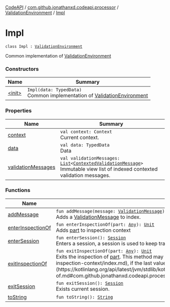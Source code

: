 [CodeAPI](../../../index.md) / [com.github.jonathanxd.codeapi.processor](../../index.md) / [ValidationEnvironment](../index.md) / [Impl](.)

# Impl

`class Impl : `[`ValidationEnvironment`](../index.md)

Common implementation of [ValidationEnvironment](../index.md)

### Constructors

| Name | Summary |
|---|---|
| [&lt;init&gt;](-init-.md) | `Impl(data: TypedData)`<br>Common implementation of [ValidationEnvironment](../index.md) |

### Properties

| Name | Summary |
|---|---|
| [context](context.md) | `val context: Context`<br>Current context. |
| [data](data.md) | `val data: TypedData`<br>Data |
| [validationMessages](validation-messages.md) | `val validationMessages: `[`List`](https://kotlinlang.org/api/latest/jvm/stdlib/kotlin.collections/-list/index.html)`<`[`ContextedValidationMessage`](../../-contexted-validation-message/index.md)`>`<br>Immutable view list of indexed contexted validation messages. |

### Functions

| Name | Summary |
|---|---|
| [addMessage](add-message.md) | `fun addMessage(message: `[`ValidationMessage`](../../-validation-message/index.md)`): `[`Unit`](https://kotlinlang.org/api/latest/jvm/stdlib/kotlin/-unit/index.html)<br>Adds a [ValidationMessage](../../-validation-message/index.md) to index. |
| [enterInspectionOf](enter-inspection-of.md) | `fun enterInspectionOf(part: `[`Any`](https://kotlinlang.org/api/latest/jvm/stdlib/kotlin/-any/index.html)`): `[`Unit`](https://kotlinlang.org/api/latest/jvm/stdlib/kotlin/-unit/index.html)<br>Adds [part](enter-inspection-of.md#com.github.jonathanxd.codeapi.processor.ValidationEnvironment.Impl$enterInspectionOf(kotlin.Any)/part) to inspection context |
| [enterSession](enter-session.md) | `fun enterSession(): `[`Session`](../-session/index.md)<br>Enters a session, a session is used to keep track about all messages added after [enterSession](enter-session.md) invocation. |
| [exitInspectionOf](exit-inspection-of.md) | `fun exitInspectionOf(part: `[`Any`](https://kotlinlang.org/api/latest/jvm/stdlib/kotlin/-any/index.html)`): `[`Unit`](https://kotlinlang.org/api/latest/jvm/stdlib/kotlin/-unit/index.html)<br>Exits the inspection of [part](exit-inspection-of.md#com.github.jonathanxd.codeapi.processor.ValidationEnvironment.Impl$exitInspectionOf(kotlin.Any)/part). This method may throw [UnexpectedInspectionContext](../../-unexpected-inspection-context/index.md), if the last value of inspection context is not [Any.equals](https://kotlinlang.org/api/latest/jvm/stdlib/kotlin/-any/equals.html) to [part](exit-inspection-of.md#com.github.jonathanxd.codeapi.processor.ValidationEnvironment.Impl$exitInspectionOf(kotlin.Any)/part). |
| [exitSession](exit-session.md) | `fun exitSession(): `[`Session`](../-session/index.md)<br>Exists current session. |
| [toString](to-string.md) | `fun toString(): `[`String`](https://kotlinlang.org/api/latest/jvm/stdlib/kotlin/-string/index.html) |
